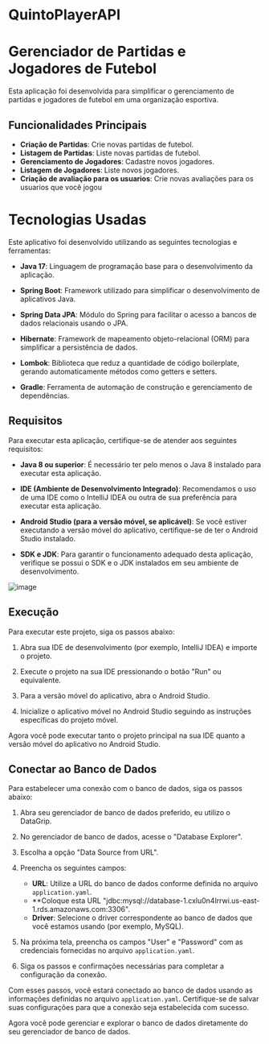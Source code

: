 # QuintoPlayerAPI

# Gerenciador de Partidas e Jogadores de Futebol

Esta aplicação foi desenvolvida para simplificar o gerenciamento de partidas e jogadores de futebol em uma organização esportiva.

## Funcionalidades Principais

- **Criação de Partidas**: Crie novas partidas de futebol.
- **Listagem de Partidas**: Liste novas partidas de futebol.
- **Gerenciamento de Jogadores**: Cadastre novos jogadores.
- **Listagem de Jogadores**: Liste novos jogadores.
- **Criação de avaliação para os usuarios**: Crie novas avaliações para os usuarios que você jogou

# Tecnologias Usadas

Este aplicativo foi desenvolvido utilizando as seguintes tecnologias e ferramentas:

- **Java 17**: Linguagem de programação base para o desenvolvimento da aplicação.

- **Spring Boot**: Framework utilizado para simplificar o desenvolvimento de aplicativos Java.

- **Spring Data JPA**: Módulo do Spring para facilitar o acesso a bancos de dados relacionais usando o JPA.

- **Hibernate**: Framework de mapeamento objeto-relacional (ORM) para simplificar a persistência de dados.

- **Lombok**: Biblioteca que reduz a quantidade de código boilerplate, gerando automaticamente métodos como getters e setters.

- **Gradle**: Ferramenta de automação de construção e gerenciamento de dependências.

## Requisitos

Para executar esta aplicação, certifique-se de atender aos seguintes requisitos:

- **Java 8 ou superior**: É necessário ter pelo menos o Java 8 instalado para executar esta aplicação.

- **IDE (Ambiente de Desenvolvimento Integrado)**: Recomendamos o uso de uma IDE como o IntelliJ IDEA ou outra de sua preferência para executar esta aplicação.

- **Android Studio (para a versão móvel, se aplicável)**: Se você estiver executando a versão móvel do aplicativo, certifique-se de ter o Android Studio instalado.

- **SDK e JDK**: Para garantir o funcionamento adequado desta aplicação, verifique se possui o SDK e o JDK instalados em seu ambiente de desenvolvimento.

![image](https://github.com/Dyogo19/QuintoPlayerAPI/assets/104871305/6d005a2b-f134-40d8-912b-f52a5b64ccc3)

## Execução

Para executar este projeto, siga os passos abaixo:

1. Abra sua IDE de desenvolvimento (por exemplo, IntelliJ IDEA) e importe o projeto.

2. Execute o projeto na sua IDE pressionando o botão "Run" ou equivalente.

3. Para a versão móvel do aplicativo, abra o Android Studio.

4. Inicialize o aplicativo móvel no Android Studio seguindo as instruções específicas do projeto móvel.

Agora você pode executar tanto o projeto principal na sua IDE quanto a versão móvel do aplicativo no Android Studio.


## Conectar ao Banco de Dados

Para estabelecer uma conexão com o banco de dados, siga os passos abaixo:

1. Abra seu gerenciador de banco de dados preferido, eu utilizo o DataGrip.

2. No gerenciador de banco de dados, acesse o "Database Explorer".

3. Escolha a opção "Data Source from URL".

4. Preencha os seguintes campos:
   - **URL**: Utilize a URL do banco de dados conforme definida no arquivo `application.yaml`.
   - **Coloque esta URL "jdbc:mysql://database-1.cxlu0n4lrrwi.us-east-1.rds.amazonaws.com:3306".
   - **Driver**: Selecione o driver correspondente ao banco de dados que você estamos usando (por exemplo, MySQL).

5. Na próxima tela, preencha os campos "User" e "Password" com as credenciais fornecidas no arquivo `application.yaml`.

6. Siga os passos e confirmações necessárias para completar a configuração da conexão.

Com esses passos, você estará conectado ao banco de dados usando as informações definidas no arquivo `application.yaml`. Certifique-se de salvar suas configurações para que a conexão seja estabelecida com sucesso.

Agora você pode gerenciar e explorar o banco de dados diretamente do seu gerenciador de banco de dados.



